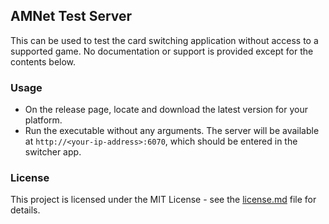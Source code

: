 ## AMNet Test Server
This can be used to test the card switching application without access to a supported game.
No documentation or support is provided except for the contents below.

### Usage
- On the release page, locate and download the latest version for your platform.
- Run the executable without any arguments. The server will be available at `http://<your-ip-address>:6070`, which should be entered in the switcher app.

### License
This project is licensed under the MIT License - see the [license.md](license.md) file for details.